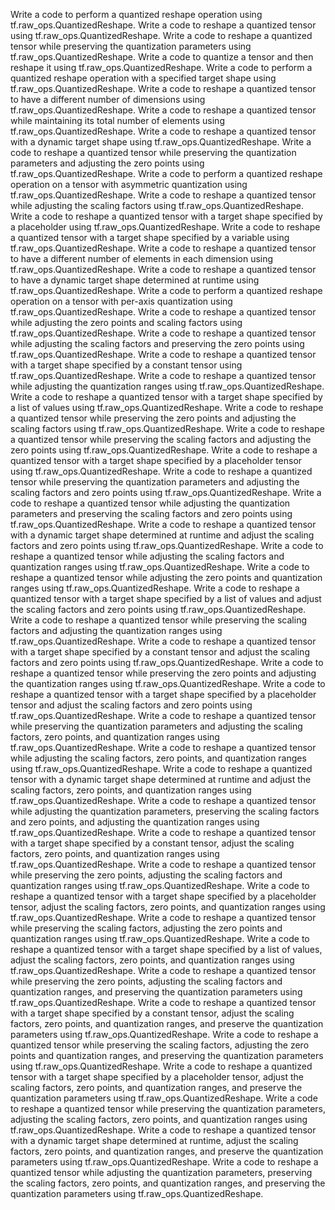 Write a code to perform a quantized reshape operation using tf.raw_ops.QuantizedReshape.
Write a code to reshape a quantized tensor using tf.raw_ops.QuantizedReshape.
Write a code to reshape a quantized tensor while preserving the quantization parameters using tf.raw_ops.QuantizedReshape.
Write a code to quantize a tensor and then reshape it using tf.raw_ops.QuantizedReshape.
Write a code to perform a quantized reshape operation with a specified target shape using tf.raw_ops.QuantizedReshape.
Write a code to reshape a quantized tensor to have a different number of dimensions using tf.raw_ops.QuantizedReshape.
Write a code to reshape a quantized tensor while maintaining its total number of elements using tf.raw_ops.QuantizedReshape.
Write a code to reshape a quantized tensor with a dynamic target shape using tf.raw_ops.QuantizedReshape.
Write a code to reshape a quantized tensor while preserving the quantization parameters and adjusting the zero points using tf.raw_ops.QuantizedReshape.
Write a code to perform a quantized reshape operation on a tensor with asymmetric quantization using tf.raw_ops.QuantizedReshape.
Write a code to reshape a quantized tensor while adjusting the scaling factors using tf.raw_ops.QuantizedReshape.
Write a code to reshape a quantized tensor with a target shape specified by a placeholder using tf.raw_ops.QuantizedReshape.
Write a code to reshape a quantized tensor with a target shape specified by a variable using tf.raw_ops.QuantizedReshape.
Write a code to reshape a quantized tensor to have a different number of elements in each dimension using tf.raw_ops.QuantizedReshape.
Write a code to reshape a quantized tensor to have a dynamic target shape determined at runtime using tf.raw_ops.QuantizedReshape.
Write a code to perform a quantized reshape operation on a tensor with per-axis quantization using tf.raw_ops.QuantizedReshape.
Write a code to reshape a quantized tensor while adjusting the zero points and scaling factors using tf.raw_ops.QuantizedReshape.
Write a code to reshape a quantized tensor while adjusting the scaling factors and preserving the zero points using tf.raw_ops.QuantizedReshape.
Write a code to reshape a quantized tensor with a target shape specified by a constant tensor using tf.raw_ops.QuantizedReshape.
Write a code to reshape a quantized tensor while adjusting the quantization ranges using tf.raw_ops.QuantizedReshape.
Write a code to reshape a quantized tensor with a target shape specified by a list of values using tf.raw_ops.QuantizedReshape.
Write a code to reshape a quantized tensor while preserving the zero points and adjusting the scaling factors using tf.raw_ops.QuantizedReshape.
Write a code to reshape a quantized tensor while preserving the scaling factors and adjusting the zero points using tf.raw_ops.QuantizedReshape.
Write a code to reshape a quantized tensor with a target shape specified by a placeholder tensor using tf.raw_ops.QuantizedReshape.
Write a code to reshape a quantized tensor while preserving the quantization parameters and adjusting the scaling factors and zero points using tf.raw_ops.QuantizedReshape.
Write a code to reshape a quantized tensor while adjusting the quantization parameters and preserving the scaling factors and zero points using tf.raw_ops.QuantizedReshape.
Write a code to reshape a quantized tensor with a dynamic target shape determined at runtime and adjust the scaling factors and zero points using tf.raw_ops.QuantizedReshape.
Write a code to reshape a quantized tensor while adjusting the scaling factors and quantization ranges using tf.raw_ops.QuantizedReshape.
Write a code to reshape a quantized tensor while adjusting the zero points and quantization ranges using tf.raw_ops.QuantizedReshape.
Write a code to reshape a quantized tensor with a target shape specified by a list of values and adjust the scaling factors and zero points using tf.raw_ops.QuantizedReshape.
Write a code to reshape a quantized tensor while preserving the scaling factors and adjusting the quantization ranges using tf.raw_ops.QuantizedReshape.
Write a code to reshape a quantized tensor with a target shape specified by a constant tensor and adjust the scaling factors and zero points using tf.raw_ops.QuantizedReshape.
Write a code to reshape a quantized tensor while preserving the zero points and adjusting the quantization ranges using tf.raw_ops.QuantizedReshape.
Write a code to reshape a quantized tensor with a target shape specified by a placeholder tensor and adjust the scaling factors and zero points using tf.raw_ops.QuantizedReshape.
Write a code to reshape a quantized tensor while preserving the quantization parameters and adjusting the scaling factors, zero points, and quantization ranges using tf.raw_ops.QuantizedReshape.
Write a code to reshape a quantized tensor while adjusting the scaling factors, zero points, and quantization ranges using tf.raw_ops.QuantizedReshape.
Write a code to reshape a quantized tensor with a dynamic target shape determined at runtime and adjust the scaling factors, zero points, and quantization ranges using tf.raw_ops.QuantizedReshape.
Write a code to reshape a quantized tensor while adjusting the quantization parameters, preserving the scaling factors and zero points, and adjusting the quantization ranges using tf.raw_ops.QuantizedReshape.
Write a code to reshape a quantized tensor with a target shape specified by a constant tensor, adjust the scaling factors, zero points, and quantization ranges using tf.raw_ops.QuantizedReshape.
Write a code to reshape a quantized tensor while preserving the zero points, adjusting the scaling factors and quantization ranges using tf.raw_ops.QuantizedReshape.
Write a code to reshape a quantized tensor with a target shape specified by a placeholder tensor, adjust the scaling factors, zero points, and quantization ranges using tf.raw_ops.QuantizedReshape.
Write a code to reshape a quantized tensor while preserving the scaling factors, adjusting the zero points and quantization ranges using tf.raw_ops.QuantizedReshape.
Write a code to reshape a quantized tensor with a target shape specified by a list of values, adjust the scaling factors, zero points, and quantization ranges using tf.raw_ops.QuantizedReshape.
Write a code to reshape a quantized tensor while preserving the zero points, adjusting the scaling factors and quantization ranges, and preserving the quantization parameters using tf.raw_ops.QuantizedReshape.
Write a code to reshape a quantized tensor with a target shape specified by a constant tensor, adjust the scaling factors, zero points, and quantization ranges, and preserve the quantization parameters using tf.raw_ops.QuantizedReshape.
Write a code to reshape a quantized tensor while preserving the scaling factors, adjusting the zero points and quantization ranges, and preserving the quantization parameters using tf.raw_ops.QuantizedReshape.
Write a code to reshape a quantized tensor with a target shape specified by a placeholder tensor, adjust the scaling factors, zero points, and quantization ranges, and preserve the quantization parameters using tf.raw_ops.QuantizedReshape.
Write a code to reshape a quantized tensor while preserving the quantization parameters, adjusting the scaling factors, zero points, and quantization ranges using tf.raw_ops.QuantizedReshape.
Write a code to reshape a quantized tensor with a dynamic target shape determined at runtime, adjust the scaling factors, zero points, and quantization ranges, and preserve the quantization parameters using tf.raw_ops.QuantizedReshape.
Write a code to reshape a quantized tensor while adjusting the quantization parameters, preserving the scaling factors, zero points, and quantization ranges, and preserving the quantization parameters using tf.raw_ops.QuantizedReshape.